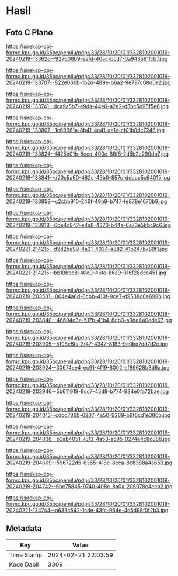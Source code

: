 # Hasil

## Foto C Plano

https://sirekap-obj-formc.kpu.go.id/35bc/pemilu/pdpr/33/28/10/20/01/3328102001019-20240219-133626--927608b9-eafd-40ac-bcd7-0a943591fcb7.jpg

https://sirekap-obj-formc.kpu.go.id/35bc/pemilu/pdpr/33/28/10/20/01/3328102001019-20240219-133707--822e06bb-1b2d-489e-b6a2-9e797c08d0e2.jpg

https://sirekap-obj-formc.kpu.go.id/35bc/pemilu/pdpr/33/28/10/20/01/3328102001019-20240219-133741--dca9a5b7-e9da-44e0-a2e2-d5bc5d95f5e6.jpg

https://sirekap-obj-formc.kpu.go.id/35bc/pemilu/pdpr/33/28/10/20/01/3328102001019-20240219-133807--1c69361a-8b41-4c41-ae1e-cf01b0dc7246.jpg

https://sirekap-obj-formc.kpu.go.id/35bc/pemilu/pdpr/33/28/10/20/01/3328102001019-20240219-133824--f425b01b-8eea-400c-88f8-2d5b2e290db7.jpg

https://sirekap-obj-formc.kpu.go.id/35bc/pemilu/pdpr/33/28/10/20/01/3328102001019-20240219-133841--d20c5a60-482c-43b0-857c-dcbbc5c64015.jpg

https://sirekap-obj-formc.kpu.go.id/35bc/pemilu/pdpr/33/28/10/20/01/3328102001019-20240219-133859--c2cbb910-246f-49b9-b747-fe878e1670b9.jpg

https://sirekap-obj-formc.kpu.go.id/35bc/pemilu/pdpr/33/28/10/20/01/3328102001019-20240219-133918--6be4c947-e4a8-4373-b44a-6a73e5bbc9c6.jpg

https://sirekap-obj-formc.kpu.go.id/35bc/pemilu/pdpr/33/28/10/20/01/3328102001019-20240221-214215--d9d2be99-4e31-4034-a882-41b247b789f1.jpg

https://sirekap-obj-formc.kpu.go.id/35bc/pemilu/pdpr/33/28/10/20/01/3328102001019-20240221-214215--bb10bbc8-40e0-46fe-86a9-016f28dce451.jpg

https://sirekap-obj-formc.kpu.go.id/35bc/pemilu/pdpr/33/28/10/20/01/3328102001019-20240219-203531--064e4a6d-8cbb-410f-9ce7-d9538c0e699b.jpg

https://sirekap-obj-formc.kpu.go.id/35bc/pemilu/pdpr/33/28/10/20/01/3328102001019-20240219-203840--46694c3e-517b-41b4-8db3-a9de440ede07.jpg

https://sirekap-obj-formc.kpu.go.id/35bc/pemilu/pdpr/33/28/10/20/01/3328102001019-20240219-203905--5106c8fa-3f47-4347-8183-9e0bd7dd7d2c.jpg

https://sirekap-obj-formc.kpu.go.id/35bc/pemilu/pdpr/33/28/10/20/01/3328102001019-20240219-203924--30674ee4-ec91-4f19-8002-ef89628b3d6a.jpg

https://sirekap-obj-formc.kpu.go.id/35bc/pemilu/pdpr/33/28/10/20/01/3328102001019-20240219-203946--5b611919-9cc7-45d8-b774-934e0fa72bae.jpg

https://sirekap-obj-formc.kpu.go.id/35bc/pemilu/pdpr/33/28/10/20/01/3328102001019-20240219-204013--cdcd786b-6207-4a50-9269-b9f6cd1e380b.jpg

https://sirekap-obj-formc.kpu.go.id/35bc/pemilu/pdpr/33/28/10/20/01/3328102001019-20240219-204038--b3ab4051-78f3-4a53-ac95-0274e4c8c886.jpg

https://sirekap-obj-formc.kpu.go.id/35bc/pemilu/pdpr/33/28/10/20/01/3328102001019-20240219-204609--596722d5-8365-416e-8cca-8c8388a4a653.jpg

https://sirekap-obj-formc.kpu.go.id/35bc/pemilu/pdpr/33/28/10/20/01/3328102001019-20240219-204742--6bc75845-9740-408c-8a0a-206078c4ccb2.jpg

https://sirekap-obj-formc.kpu.go.id/35bc/pemilu/pdpr/33/28/10/20/01/3328102001019-20240221-134744--a633c542-1cde-43fc-964e-4d5d98f0f2b3.jpg


## Metadata

| Key        | Value               |
| ---------- | ------------------- |
| Time Stamp | 2024-02-21 22:03:59 |
| Kode Dapil | 3309                |



